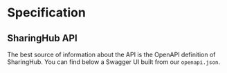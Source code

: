 # Specification

## SharingHub API

The best source of information about the API is the OpenAPI definition of SharingHub.
You can find below a Swagger UI built from our `openapi.json`.

<swagger-ui src="https://sharinghub.develop.eoepca.org/openapi.json">
